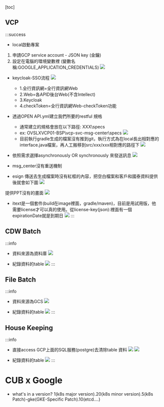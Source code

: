 [toc]

## VCP
:::success
- local啟動專案
1. 申請GCP service account - JSON key (金鑰)
2. 設定在電腦的環境變數裡 (變數名稱:GOOGLE_APPLICATION_CREDENTIALS)
![](https://hackmd.io/_uploads/HkymVn292.png)

- keycloak-SSO流程
![](https://hackmd.io/_uploads/HJpGFh2c2.png)
    - 1.全行資訊網=全行資訊網Web
    - 2.Web=各APID後台Web(不含Intellect)
    - 3.Keycloak
    - 4.checkToken=全行資訊網Web-checkToken功能

- 透過OPEN API.yml建立我們所要的restful 規格
    - 通常建立的規格會放在以下路徑: XXX\specs
    - ex: OVSLXVCP01-BSP\vcp-svc-msg-center\specs
![](https://hackmd.io/_uploads/Hks9lp3qn.png)
    - 目前執行gradle生成的檔案沒有推到git，執行方式為在local長出相對應的interface.java檔案，再人工搬移到src/xxx/xxx相對應的路徑下
![](https://hackmd.io/_uploads/rkfYGph5h.png)


- 依照需求選擇asynchronously OR synchronously 來發送訊息
![](https://hackmd.io/_uploads/BJh_S-R93.png)

- msg_center沒有重送機制

- esign 傳送去生成檔案時沒有紅框的內容，把空白檔案和客戶和國泰資料提供後就會如下圖
![](https://hackmd.io/_uploads/BJpYrz0ch.png)

提供PPT沒有的畫面
![](https://hackmd.io/_uploads/SkzWBMA93.png)


- itext是一個套件(build在image裡面，gradle/maven)，目前是用試用版，他需要license才可以真的使用。從license-key(json):裡面有一個expirationDate就是到期日
![](https://hackmd.io/_uploads/HktdUMA52.png)
:::

## CDW Batch
:::info
- 資料來源為資料庫
![](https://hackmd.io/_uploads/HJ7quf05h.png)

- 紀錄資料的table
![](https://hackmd.io/_uploads/H1ThOzRqh.png)
:::

## File Batch
:::info
- 資料來源為GCS
![](https://hackmd.io/_uploads/ryAR_fA9h.png)

- 紀錄資料的table
![](https://hackmd.io/_uploads/r1o1KfA93.png)
:::

## House Keeping
:::info
- 直接access GCP上面的SQL服務(postgre)去清除table 資料
![](https://hackmd.io/_uploads/Bya7YMCqh.png)
![](https://hackmd.io/_uploads/HydwFfC9n.png)

- 紀錄資料的table
![](https://hackmd.io/_uploads/HyPBKG0q2.png)
:::

# CUB x Google
- what's in a version? 
1(k8s major version).20(k8s minor version).5(k8s Patch)-gke(GKE-Specific Patch).10(etcd....)

























